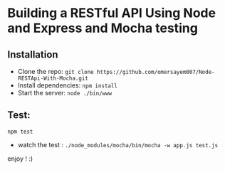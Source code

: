 # Building a RESTful API Using Node and Express  and Mocha testing

## Installation

- Clone the repo: `git clone https://github.com/omersayem007/Node-RESTApi-With-Mocha.git`
- Install dependencies: `npm install`
- Start the server: `node ./bin/www `

 
## Test:

`npm test`
- watch the test  : ` ./node_modules/mocha/bin/mocha -w app.js test.js `

 
 enjoy ! :)





